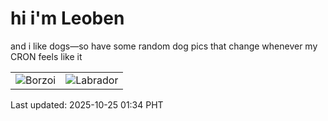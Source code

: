 # hi i'm Leoben

and i like dogs—so have some random dog pics that change whenever my CRON feels like it

|  |  |
|--------|----------|
| ![Borzoi](https://random-dog-vercel.vercel.app/api/random-borzoi?v=1761327292) | ![Labrador](https://random-dog-vercel.vercel.app/api/random-labrador?v=1761327292) |

Last updated: 2025-10-25 01:34 PHT
